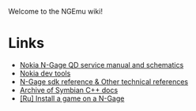 Welcome to the NGEmu wiki!



# Links

* [Nokia N-Gage QD service manual and schematics](http://www.cpkb.org/wiki/Nokia_N-Gage_QD_service_manual_and_schematics_download)
* [Nokia dev tools](https://www.mediafire.com/folder/79jhy594xb3uk/Symbian_Development)
* [N-Gage sdk reference & Other technical references](https://techwriter79.wikispaces.com/Nokia)
* [Archive of Symbian C++ docs](http://web.archive.org/web/20141028092534/http://developer.nokia.com/community/wiki/Symbian_C%2B%2B)
* [[Ru] Install a game on a N-Gage](http://rutracker.org/forum/viewtopic.php?t=329313)